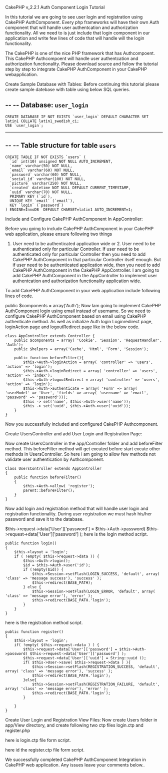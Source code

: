 CakePHP v_2.2.1 Auth Component Login Tutorial

In this tutorial we are going to see user login and registration using CakePHP AuthComponent. Every php frameworks will have their own Auth component that will handle user authentcation and authorization functionality. All we need to is just include that login component in our application and write few lines of code that will handle will the login functionality.

The CakePHP is one of the nice PHP framework that has Authcompoent. This CakePHP Authcompoent will handle user authentcation and authorization functionality. Please download source and follow the tutorial step by step to integrate CakePHP AuthComponent in your CakePHP webapplication.

Create Sample Database with Tables:
Before continuing this tutorial please create sample datebase with table using below SQL queries.

--
-- Database: `user_login`
--
	CREATE DATABASE IF NOT EXISTS `user_login` DEFAULT CHARACTER SET latin1 COLLATE latin1_swedish_ci;
	USE `user_login`;

-- --------------------------------------------------------

--
-- Table structure for table `users`
--

	CREATE TABLE IF NOT EXISTS `users` (
	  `id` int(10) unsigned NOT NULL AUTO_INCREMENT,
	  `name` varchar(50) NOT NULL,
	  `email` varchar(60) NOT NULL,
	  `password` varchar(60) NOT NULL,
	  `social_id` varchar(100) NOT NULL,
	  `picture` varchar(250) NOT NULL,
	  `created` datetime NOT NULL DEFAULT CURRENT_TIMESTAMP,
	  `uuid` varchar(70) NOT NULL,
	  PRIMARY KEY (`id`),
	  UNIQUE KEY `email` (`email`),
	  KEY `login` (`password`)
	) ENGINE=InnoDB  DEFAULT CHARSET=latin1 AUTO_INCREMENT=1;

Include and Configure CakePHP AuthComponent In AppController:
 

Before you going to include CakePHP AuthComponent in your CakePHP web application, please ensure following two things

1. User need to be authenticated application wide or 2. User need to be authenticated only for particular Controller. If user need to be authenticated only for particular Controller then you need to add CakePHP AuthComponent in that particular Controller itself enough. But if user need to be authenticated application wide, then you need to add CakePHP AuthComponent in the CakePHP AppController. I am going to add CakePHP AuthComponent in the AppController to implement user authentcation and authorization functionality application wide.

To add CakePHP AuthComponent in your web application include following lines of code.

public $components = array('Auth');
Now Iam going to implement CakePHP AuthComponent login using email instead of username. So we need to configure CakePHP AuthComponent based on email using CakePHP authenticate method. As well as initialize Auth login Loginredirect page, loginAction page and logoutRedirect page like in the below code.

	class AppController extends Controller {
		public $components = array( 'Cookie', 'Session', 'RequestHandler', 'Auth');
		public $helpers = array('Cache', 'Html', 'Form', 'Session');

		public function beforeFilter(){
			$this->Auth->loginAction = array( 'controller' => 'users', 'action' => 'login');
			$this->Auth->loginRedirect = array( 'controller' => 'users', 'action' => 'index');
			$this->Auth->logoutRedirect = array( 'controller' => 'users', 'action' => 'login');
			$this->Auth->authenticate = array( 'Form' => array( 'userModel' => 'User', 'fields' => array( 'username' => 'email', 'password' => 'password')));
			$this -> set('name', $this->Auth->user('name'));
			$this -> set('uuid', $this->Auth->user('uuid'));
		}
	}

Now you successfully included and configured CakePHP Authcomponent.

Create UsersController and add User Login and Registration Page:
 

Now create UsersController in the app/Controller folder and add beforeFilter method. This beforeFilter method will get excuted before start excute other methods in UsersController. So here i am going to allow few methods not validate user authentication by Authcomponent.

	Class UsersController extends AppController
	{
		public function beforeFilter()
		{
			$this->Auth->allow( 'register');
			parent::beforeFilter();
		}
	}
Now add login and registration method that will handle user login and registration functionality. During user registration we must hash his/her password and save it to the database.

$this->request->data['User']['password'] = $this->Auth->password( $this->request->data['User']['password'] );
here is the login method script.

	public function login()
	{
		$this->layout = 'login';
		if ( !empty( $this->request->data )) {
			$this->Auth->login();
			$id = $this->Auth->user('id');
			if (!empty($id)) {
				$this->Session->setFlash(LOGIN_SUCCESS, 'default', array( 'class' => 'message success'), 'success' );
				$this->redirect(BASE_PATH);
			} else {
				$this->Session->setFlash(LOGIN_ERROR, 'default', array( 'class' => 'message error'), 'error' );
				$this->redirect(BASE_PATH.'login');
			}
		}
	}
here is the registration method script.

	public function register()
	{
		$this->layout = 'login';
		if( !empty( $this->request->data ) ) {
			$this->request->data['User']['password'] = $this->Auth->password( $this->request->data['User']['password'] );
			$this->request->data['User']['uuid'] = String::uuid ();
			if( $this->User->save( $this->request->data ) ){
				$this->Session->setFlash(REGISTRATION_SUCCESS, 'default', array( 'class' => 'message error'), 'success' );
				$this->redirect(BASE_PATH.'login');
			}else{
				$this->Session->setFlash(REGISTRATION_FAILURE, 'default', array( 'class' => 'message error'), 'error' );
				$this->redirect(BASE_PATH.'login');
			}

		}
	}
Create User Login and Registration View Files:
Now create Users folder in app/View directory, and create following two ctp files login.ctp and register.php

here is login.ctp file form script.

here id the register.ctp file form script.

We successfully completed CakePHP AuthComponent Integration in CakePHP web application. Any issues leave your comments below..